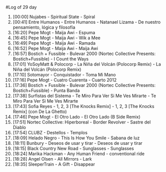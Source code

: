 #Log of 29 day

1. [00:00] Nujabes - Spiritual State - Spiral
1. [00:41] Entre Humanos - Entre Humanos - Natanael Lizama - De nuestro pensamiento, lógica y filosofía
1. [16:20] Pepe Mogt - Maija Awi - Espuma
1. [16:45] Pepe Mogt - Maija Awi - Wik a Mee
1. [16:49] Pepe Mogt - Maija Awi - Ramada
1. [16:52] Pepe Mogt - Maija Awi - Maija Awi
1. [16:57] Bostich + Fussible - Bulevar 2000 (Nortec Collective Presents: Bostich+Fussible) - I Count the Ways
1. [17:01] YoSoyMatt & Polocorp - La Niña del Volcán (Polocorp Remix) - La Niña del Volcán (Polocorp Remix)
1. [17:10] Sotomayor - Conquistador - Toma Mi Mano
1. [17:16] Pepe Mogt - Cuatro Cuarenta - Cuarto 2012
1. [17:36] Bostich + Fussible - Bulevar 2000 (Nortec Collective Presents: Bostich+Fussible) - Punta Banda
1. [17:38] Surfistas del Sistema - Te Miro Para Ver Si Me Ves Mirarte - Te Miro Para Ver Si Me Ves Mirarte
1. [17:43] Sofia Reyes - 1, 2, 3 [The Knocks Remix] - 1, 2, 3 [The Knocks Remix] (con De La Ghetto)
1. [17:46] Pepe Mogt - El Otro Lado - El Otro Lado (B Side Remix)
1. [17:51] Nortec Collective: Hiperboreal - Border Revolver - Sastre del Diablo
1. [17:54] CLUBZ - Destellos - Templos
1. [18:09] Helado Negro - This Is How You Smile - Sabana de luz
1. [18:11] Bunbury - Deseos de usar y tirar - Deseos de usar y tirar
1. [18:15] Black Country New Road - Sunglasses - Sunglasses
1. [18:24] Marika Hackman - Any Human Friend - conventional ride
1. [18:28] Angel Olsen - All Mirrors - Lark
1. [18:35] SleeperTrain - A Gift - Disappear
